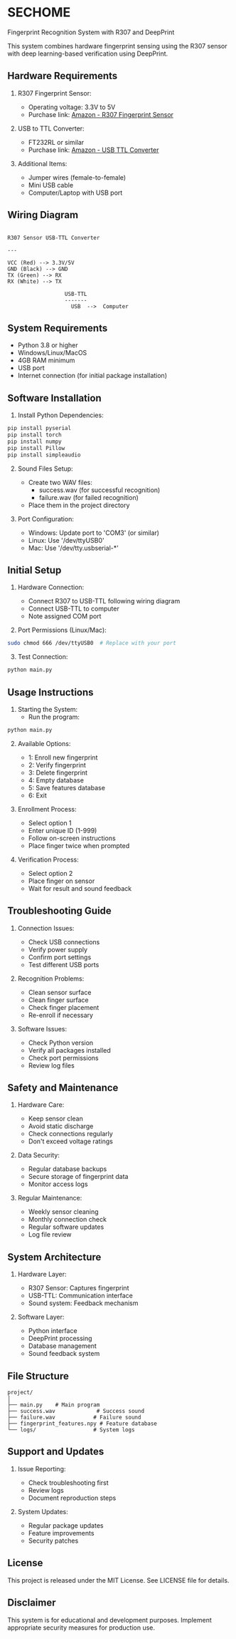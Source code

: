# SECHOME

Fingerprint Recognition System with R307 and DeepPrint

This system combines hardware fingerprint sensing using the R307 sensor with deep learning-based verification using DeepPrint.

## Hardware Requirements

1. R307 Fingerprint Sensor:

   - Operating voltage: 3.3V to 5V
   - Purchase link: [Amazon - R307 Fingerprint Sensor](https://www.amazon.com/HiLetgo-Optical-Fingerprint-Reader-Arduino/dp/B07G8RJBB3)

2. USB to TTL Converter:

   - FT232RL or similar
   - Purchase link: [Amazon - USB TTL Converter](https://www.amazon.com/HiLetgo-FT232RL-Converter-Adapter-Arduino/dp/B00IJXZQ7C)

3. Additional Items:
   - Jumper wires (female-to-female)
   - Mini USB cable
   - Computer/Laptop with USB port

## Wiring Diagram

```

R307 Sensor USB-TTL Converter

---

VCC (Red) --> 3.3V/5V
GND (Black) --> GND
TX (Green) --> RX
RX (White) --> TX

                  USB-TTL
                  -------
                    USB  -->  Computer

```

## System Requirements

- Python 3.8 or higher
- Windows/Linux/MacOS
- 4GB RAM minimum
- USB port
- Internet connection (for initial package installation)

## Software Installation

1. Install Python Dependencies:

```bash
pip install pyserial
pip install torch
pip install numpy
pip install Pillow
pip install simpleaudio
```

2. Sound Files Setup:

   - Create two WAV files:
     - success.wav (for successful recognition)
     - failure.wav (for failed recognition)
   - Place them in the project directory

3. Port Configuration:
   - Windows: Update port to 'COM3' (or similar)
   - Linux: Use '/dev/ttyUSB0'
   - Mac: Use '/dev/tty.usbserial-\*'

## Initial Setup

1. Hardware Connection:

   - Connect R307 to USB-TTL following wiring diagram
   - Connect USB-TTL to computer
   - Note assigned COM port

2. Port Permissions (Linux/Mac):

```bash
sudo chmod 666 /dev/ttyUSB0  # Replace with your port
```

3. Test Connection:

```bash
python main.py
```

## Usage Instructions

1. Starting the System:
   - Run the program:

```bash
python main.py
```

2. Available Options:

   - 1: Enroll new fingerprint
   - 2: Verify fingerprint
   - 3: Delete fingerprint
   - 4: Empty database
   - 5: Save features database
   - 6: Exit

3. Enrollment Process:

   - Select option 1
   - Enter unique ID (1-999)
   - Follow on-screen instructions
   - Place finger twice when prompted

4. Verification Process:
   - Select option 2
   - Place finger on sensor
   - Wait for result and sound feedback

## Troubleshooting Guide

1. Connection Issues:

   - Check USB connections
   - Verify power supply
   - Confirm port settings
   - Test different USB ports

2. Recognition Problems:

   - Clean sensor surface
   - Clean finger surface
   - Check finger placement
   - Re-enroll if necessary

3. Software Issues:
   - Check Python version
   - Verify all packages installed
   - Check port permissions
   - Review log files

## Safety and Maintenance

1. Hardware Care:

   - Keep sensor clean
   - Avoid static discharge
   - Check connections regularly
   - Don't exceed voltage ratings

2. Data Security:

   - Regular database backups
   - Secure storage of fingerprint data
   - Monitor access logs

3. Regular Maintenance:
   - Weekly sensor cleaning
   - Monthly connection check
   - Regular software updates
   - Log file review

## System Architecture

1. Hardware Layer:

   - R307 Sensor: Captures fingerprint
   - USB-TTL: Communication interface
   - Sound system: Feedback mechanism

2. Software Layer:
   - Python interface
   - DeepPrint processing
   - Database management
   - Sound feedback system

## File Structure

```
project/
│
├── main.py    # Main program
├── success.wav             # Success sound
├── failure.wav            # Failure sound
├── fingerprint_features.npy # Feature database
└── logs/                  # System logs
```

## Support and Updates

1. Issue Reporting:

   - Check troubleshooting first
   - Review logs
   - Document reproduction steps

2. System Updates:
   - Regular package updates
   - Feature improvements
   - Security patches

## License

This project is released under the MIT License. See LICENSE file for details.

## Disclaimer

This system is for educational and development purposes. Implement appropriate security measures for production use.
